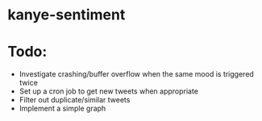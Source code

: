 kanye-sentiment
===============

# Todo:
- Investigate crashing/buffer overflow when the same mood is triggered twice
- Set up a cron job to get new tweets when appropriate
- Filter out duplicate/similar tweets
- Implement a simple graph